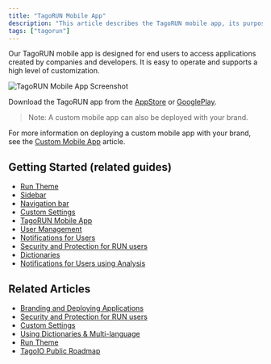 ```yaml
---
title: "TagoRUN Mobile App"
description: "This article describes the TagoRUN mobile app, its purpose, and where to download it. It also notes the option to deploy a custom-branded mobile app and links to related documentation."
tags: ["tagorun"]
---
```

Our TagoRUN mobile app is designed for end users to access applications created by companies and developers. It is easy to operate and supports a high level of customization.

![TagoRUN Mobile App Screenshot](https://help.tago.io/galleryDocuments/edbsna8a745327600ce23063b0bda8f22b0386287d4ffcec6f8fad35817d4c330adb5fbea7a80cd924bf77064a3562d420404?inline=true)

Download the TagoRUN app from the [AppStore](https://apps.apple.com/us/app/tagorun/id1506822629) or [GooglePlay](https://play.google.com/store/apps/details?id=com.tago.app).

> Note: A custom mobile app can also be deployed with your brand.

For more information on deploying a custom mobile app with your brand, see the [Custom Mobile App](https://help.tago.io/portal/en/kb/articles/203-custom-mobile-app) article.

## Getting Started (related guides)
- [Run Theme](../tagoio/run-theme)
- [Sidebar](../tagoio/sidebar)
- [Navigation bar](../tagoio/navigation-bar)
- [Custom Settings](../tagoio/custom-settings)
- [TagoRUN Mobile App](link-to-tagorun-mobile-app)
- [User Management](link-to-user-management)
- [Notifications for Users](link-to-notifications-for-users)
- [Security and Protection for RUN users](../tagoio/account/security-and-protection-for-run-users)
- [Dictionaries](link-to-dictionaries)
- [Notifications for Users using Analysis](link-to-notifications-for-users-using-analysis)

## Related Articles
- [Branding and Deploying Applications](link-to-branding-and-deploying-applications)
- [Security and Protection for RUN users](../tagoio/account/security-and-protection-for-run-users)
- [Custom Settings](../tagoio/custom-settings)
- [Using Dictionaries & Multi-language](link-to-using-dictionaries-and-multi-language)
- [Run Theme](../tagoio/run-theme)
- [TagoIO Public Roadmap](https://tago.io/roadmap)